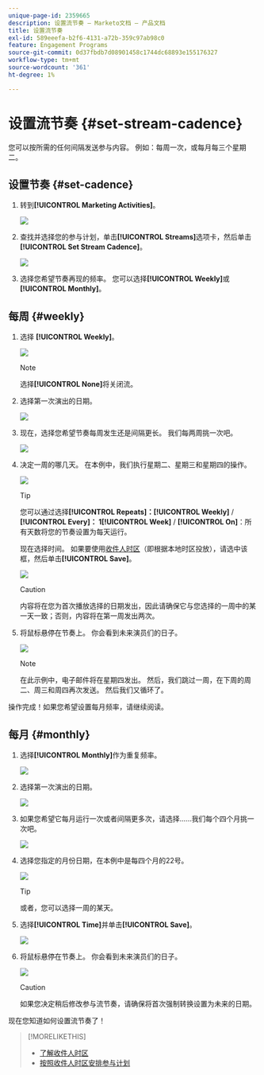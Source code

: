 ```yaml
---
unique-page-id: 2359665
description: 设置流节奏 — Marketo文档 — 产品文档
title: 设置流节奏
exl-id: 589eeefa-b2f6-4131-a72b-359c97ab98c0
feature: Engagement Programs
source-git-commit: 0d37fbdb7d08901458c1744dc68893e155176327
workflow-type: tm+mt
source-wordcount: '361'
ht-degree: 1%

---
```


# 设置流节奏 {#set-stream-cadence}

您可以按所需的任何间隔发送参与内容。 例如：每周一次，或每月每三个星期二。

## 设置节奏 {#set-cadence}

1. 转到&#x200B;**[!UICONTROL Marketing Activities]**。

   ![](assets/login-marketing-activities.png)

1. 查找并选择您的参与计划，单击&#x200B;**[!UICONTROL Streams]**&#x200B;选项卡，然后单击&#x200B;**[!UICONTROL Set Stream Cadence]**。

   ![](assets/selectstreamcadence.jpg)

1. 选择您希望节奏再现的频率。 您可以选择&#x200B;**[!UICONTROL Weekly]**&#x200B;或&#x200B;**[!UICONTROL Monthly]**。

## 每周 {#weekly}

1. 选择 **[!UICONTROL Weekly]**。

   ![](assets/image2017-12-5-14-3a9-3a43.png)

   >[!NOTE]
   >
   >选择&#x200B;**[!UICONTROL None]**&#x200B;将关闭流。

1. 选择第一次演出的日期。

   ![](assets/image2017-12-5-14-3a10-3a17.png)

1. 现在，选择您希望节奏每周发生还是间隔更长。 我们每两周挑一次吧。

   ![](assets/image2017-12-5-14-3a10-3a56.png)

1. 决定一周的哪几天。 在本例中，我们执行星期二、星期三和星期四的操作。

   ![](assets/image2017-12-5-14-3a12-3a29.png)

   >[!TIP]
   >
   >您可以通过选择&#x200B;**[!UICONTROL Repeats]：[!UICONTROL Weekly]** / **[!UICONTROL Every]： 1[!UICONTROL Week]** / **[!UICONTROL On]**：所有天数将您的节奏设置为每天运行。

   现在选择时间。 如果要使用[收件人时区](/help/marketo/product-docs/email-marketing/drip-nurturing/engagement-program-streams/set-stream-cadence/schedule-engagement-programs-with-recipient-time-zone.md)（即根据本地时区投放），请选中该框，然后单击&#x200B;**[!UICONTROL Save]**。

   ![](assets/image2017-12-5-14-3a20-3a11.png)

   >[!CAUTION]
   >
   >内容将在您为首次播放选择的日期发出，因此请确保它与您选择的一周中的某一天一致；否则，内容将在第一周发出两次。

1. 将鼠标悬停在节奏上。 你会看到未来演员们的日子。

   ![](assets/image2017-12-5-14-3a17-3a29.png)

   >[!NOTE]
   >
   >在此示例中，电子邮件将在星期四发出。 然后，我们跳过一周，在下周的周二、周三和周四再次发送。 然后我们又循环了。

操作完成！如果您希望设置每月频率，请继续阅读。

## 每月 {#monthly}

1. 选择&#x200B;**[!UICONTROL Monthly]**&#x200B;作为重复频率。

   ![](assets/image2014-9-15-16-3a30-3a15.png)

1. 选择第一次演出的日期。

   ![](assets/image2014-9-15-16-3a30-3a11.png)

1. 如果您希望它每月运行一次或者间隔更多次，请选择……我们每个四个月挑一次吧。

   ![](assets/image2014-9-15-16-3a30-3a7.png)

1. 选择您指定的月份日期，在本例中是每四个月的22号。

   ![](assets/image2014-9-15-16-3a29-3a51.png)

   >[!TIP]
   >
   >或者，您可以选择一周的某天。

1. 选择&#x200B;**[!UICONTROL Time]**&#x200B;并单击&#x200B;**[!UICONTROL Save]**。

   ![](assets/image2014-9-15-16-3a29-3a42.png)

1. 将鼠标悬停在节奏上。 你会看到未来演员们的日子。

   ![](assets/image2014-9-15-16-3a29-3a38.png)

   >[!CAUTION]
   >
   >如果您决定稍后修改参与流节奏，请确保将首次强制转换设置为未来的日期。

现在您知道如何设置流节奏了！

>[!MORELIKETHIS]
>
>* [了解收件人时区](/help/marketo/product-docs/email-marketing/email-programs/email-program-actions/scheduling-with-recipient-time-zone/understanding-recipient-time-zone.md)
>* [按照收件人时区安排参与计划](/help/marketo/product-docs/email-marketing/drip-nurturing/engagement-program-streams/set-stream-cadence/schedule-engagement-programs-with-recipient-time-zone.md)
